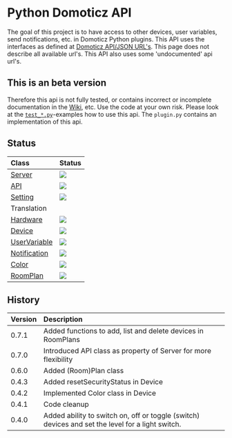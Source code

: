 # Python Domoticz API

The goal of this project is to have access to other devices, user variables, send notifications, etc. in Domoticz Python plugins.
This API uses the interfaces as defined at [Domoticz API/JSON URL's](https://www.domoticz.com/wiki/Domoticz_API/JSON_URL%27s). This page does not describe all available url's. This API also uses some 'undocumented' api url's.

## This is an beta version

Therefore this api is not fully tested, or contains incorrect or incomplete documentation in the [Wiki](https://github.com/Xorfor/Domoticz-API/wiki), etc.
Use the code at your own risk.
Please look at the [`test_*.py`](https://github.com/Xorfor/Domoticz-API/tree/master/DomoticzAPI/tests)-examples how to use this api. The `plugin.py` contains an implementation of this api.

## Status
| Class                                                                    | Status
| :---                                                                     | :---
| [Server](../../wiki/Server)             | <img src="https://img.shields.io/badge/Status-Stable-green.svg?style=flat-square" />
| [API](../../wiki/API)                   | <img src="https://img.shields.io/badge/Status-Stable-green.svg?style=flat-square" />
| [Setting](../../wiki/Setting)           | <img src="https://img.shields.io/badge/Status-Developement-yellow.svg?style=flat-square" />
| Translation                             |
| [Hardware](../../wiki/Hardware)         | <img src="https://img.shields.io/badge/Status-Stable-green.svg?style=flat-square" />
| [Device](../../wiki/Device)             | <img src="https://img.shields.io/badge/Status-Stable-green.svg?style=flat-square" />
| [UserVariable](../../wiki/UserVariable) | <img src="https://img.shields.io/badge/Status-Stable-green.svg?style=flat-square" />
| [Notification](../../wiki/Notification) | <img src="https://img.shields.io/badge/Status-Stable-green.svg?style=flat-square" />
| [Color](../../wiki/Color)               | <img src="https://img.shields.io/badge/Status-Stable-green.svg?style=flat-square" />
| [RoomPlan](../../wiki/RoomPlan)         | <img src="https://img.shields.io/badge/Status-Stable-green.svg?style=flat-square" />

## History

| Version | Description
| :---    | :---
| 0.7.1   | Added functions to add, list and delete devices in RoomPlans
| 0.7.0   | Introduced API class as property of Server for more flexibility
| 0.6.0   | Added (Room)Plan class
| 0.4.3   | Added resetSecurityStatus in Device
| 0.4.2   | Implemented Color class in Device
| 0.4.1   | Code cleanup
| 0.4.0   | Added ability to switch on, off or toggle (switch) devices and set the level for a light switch.
